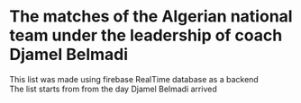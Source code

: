 # The matches of the Algerian national team under the leadership of coach Djamel Belmadi

This list was made using firebase RealTime database as a backend <br />
The list starts from from the day Djamel Belmadi arrived

